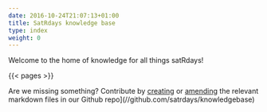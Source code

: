 ```yaml
---
date: 2016-10-24T21:07:13+01:00
title: SatRdays knowledge base
type: index
weight: 0
---
```


Welcome to the home of knowledge for all things satRdays!

{{< pages >}}

Are we missing something? Contribute by [creating](//help.github.com/articles/creating-new-files/) or [amending](//help.github.com/articles/editing-files-in-your-repository/) the relevant markdown files in our Github repo](//github.com/satrdays/knowledgebase) 
